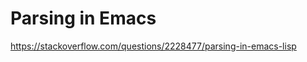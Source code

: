 Parsing in Emacs
================


https://stackoverflow.com/questions/2228477/parsing-in-emacs-lisp
